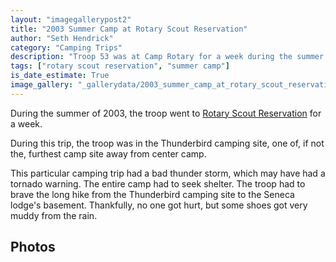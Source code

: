 ```yaml
---
layout: "imagegallerypost2"
title: "2003 Summer Camp at Rotary Scout Reservation"
author: "Seth Hendrick"
category: "Camping Trips"
description: "Troop 53 was at Camp Rotary for a week during the summer of 2003."
tags: ["rotary scout reservation", "summer camp"]
is_date_estimate: True
image_gallery: "_gallerydata/2003_summer_camp_at_rotary_scout_reservation.xml"
---
```


During the summer of 2003, the troop went to [Rotary Scout Reservation](https://rsrbsa.org/) for a week.

During this trip, the troop was in the Thunderbird camping site, one of, if not the, furthest camp site away from center camp.

This particular camping trip had a bad thunder storm, which may have had a tornado warning.  The entire camp had to seek shelter.  The troop had to brave the long hike from the Thunderbird camping site to the Seneca lodge's basement.  Thankfully, no one got hurt, but some shoes got very muddy from the rain.

## Photos

